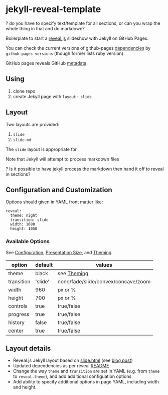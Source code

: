 jekyll-reveal-template
======================


? do you have to specify text/template for all sections, or can you wrap the whole thing in that and do markdown?




Boilerplate to start a [reveal.js](https://github.com/hakimel/reveal.js/) slideshow with Jekyll on GitHub Pages.

You can check the current versions of github-pages [dependencies](https://pages.github.com/versions/) by `github-pages versions` (though former lists ruby version).

GitHub pages reveals GitHub [metadata](https://help.github.com/articles/repository-metadata-on-github-pages/).

## Using

1. clone repo
2. create Jekyll page with `layout: slide`

## Layout

Two layouts are provided:

1. `slide`
2. `slide-md`

The `slide` layout is appropriate for 

Note that Jekyll will attempt to process markdown files

? Is it possible to have jekyll process the markdown then hand it off to reveal in sections?


## Configuration and Customization

Options should given in YAML front matter like:

    reveal:
      theme: night
      transition: slide
      width: 1680
      height: 1050

### Available Options

See [Configuration](https://github.com/hakimel/reveal.js#configuration), [Presentation Size](https://github.com/hakimel/reveal.js#presentation-size), and [Theming](https://github.com/hakimel/reveal.js#theming)

option     | default   | values
-----------|-----------|-------
theme      | black     | see [Theming](https://github.com/hakimel/reveal.js/#theming)
transition | 'slide' | none/fade/slide/convex/concave/zoom
width      | 960       | px or %
height     | 700       | px or %
controls   | true      | true/false
progress   | true      | true/false
history    | false     | true/false
center     | true      | true/false

## Layout details

- Reveal.js Jekyll layout based on [slide.html](https://gist.github.com/luugiathuy/c07ac5608addadb642e5#file-slide-html) (see [blog post](http://luugiathuy.com/2015/04/jekyll-create-slides-with-revealjs/))
- Updated dependencies as per reveal [README](https://github.com/hakimel/reveal.js#dependencies)
- Change the way `theme` and `transition` are set in YAML (e.g. from `theme` to `reveal.theme`), and add additional configuation options
- Add ability to specify additional options in page YAML, including width and height.


